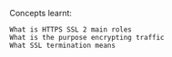 Concepts learnt:

    What is HTTPS SSL 2 main roles
    What is the purpose encrypting traffic
    What SSL termination means

